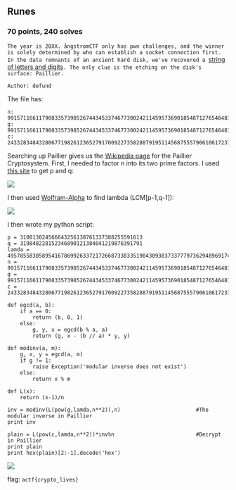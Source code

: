 ## Runes
### 70 points, 240 solves

`The year is 20XX. ångstromCTF only has pwn challenges, and the winner is solely determined by who can establish a socket connection first. In the data remnants of an ancient hard disk, we've recovered a `<a href="https://files.actf.co/8a7dd6bb04a759a4b061636b90ddb2e82830a8fd7bdc0879f25cbba1441ab2fa/runes.txt">string of letters and digits</a>`. The only clue is the etching on the disk's surface: Paillier.`

`Author: defund`

The file has:
```
n: 99157116611790833573985267443453374677300242114595736901854871276546481648883
g: 99157116611790833573985267443453374677300242114595736901854871276546481648884
c: 2433283484328067719826123652791700922735828879195114568755579061061723786565164234075183183699826399799223318790711772573290060335232568738641793425546869
```
Searching up Paillier gives us the <a href='https://en.wikipedia.org/wiki/Paillier_cryptosystem'>Wikipedia page</a> for the Paillier Cryptosystem. First, I needed to factor n into its two prime factors. I used <a href='https://www.alpertron.com.ar/ECM.HTM'>this site</a> to get p and q:

<IMG SRC='https://cdn.discordapp.com/attachments/532350033241309226/572586104763580474/unknown.png'>

I then used <a href='https://www.wolframalpha.com/input/?source=frontpage-immediate-access&i=LCM%5B310013024566643256138761337388255591612,319848228152346890121384041219876391790%5D'>Wolfram-Alpha</a> to find lambda (LCM[p-1,q-1]):

<IMG SRC='https://cdn.discordapp.com/attachments/532350033241309226/572586591005048832/unknown.png'>

I then wrote my python script:
```
p = 310013024566643256138761337388255591613
q = 319848228152346890121384041219876391791
lamda = 49578558305895416786992633721726687338335190430938373377797362948969174832740
n = 99157116611790833573985267443453374677300242114595736901854871276546481648883
g = 99157116611790833573985267443453374677300242114595736901854871276546481648884
c = 2433283484328067719826123652791700922735828879195114568755579061061723786565164234075183183699826399799223318790711772573290060335232568738641793425546869

def egcd(a, b):
    if a == 0:
        return (b, 0, 1)
    else:
        g, y, x = egcd(b % a, a)
        return (g, x - (b // a) * y, y)

def modinv(a, m):
    g, x, y = egcd(a, m)
    if g != 1:
        raise Exception('modular inverse does not exist')
    else:
        return x % m

def L(x):
	return (x-1)/n

inv = modinv(L(pow(g,lamda,n**2)),n)                        #The modular inverse in Paillier
print inv

plain = L(pow(c,lamda,n**2))*inv%n                          #Decrypt in Paillier
print plain
print hex(plain)[2:-1].decode('hex')
```

<IMG SRC='https://cdn.discordapp.com/attachments/532350033241309226/572587374840905748/unknown.png'>

flag: `actf{crypto_lives}`
